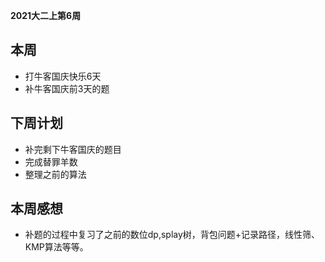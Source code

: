 **2021大二上第6周**
## 本周
- 打牛客国庆快乐6天
- 补牛客国庆前3天的题
## 下周计划
- 补完剩下牛客国庆的题目
- 完成替罪羊数
- 整理之前的算法
## 本周感想
- 补题的过程中复习了之前的数位dp,splay树，背包问题+记录路径，线性筛、KMP算法等等。